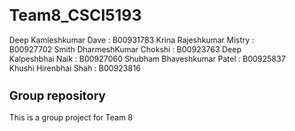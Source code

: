 # Team8_CSCI5193

Deep Kamleshkumar Dave : B00931783
Krina Rajeshkumar Mistry : B00927702
Smith DharmeshKumar Chokshi : B00923763
Deep Kalpeshbhai Naik : B00927060
Shubham Bhaveshkumar Patel : B00925837
Khushi Hirenbhai Shah : B00923816

## Group repository

This is a group project for Team 8
